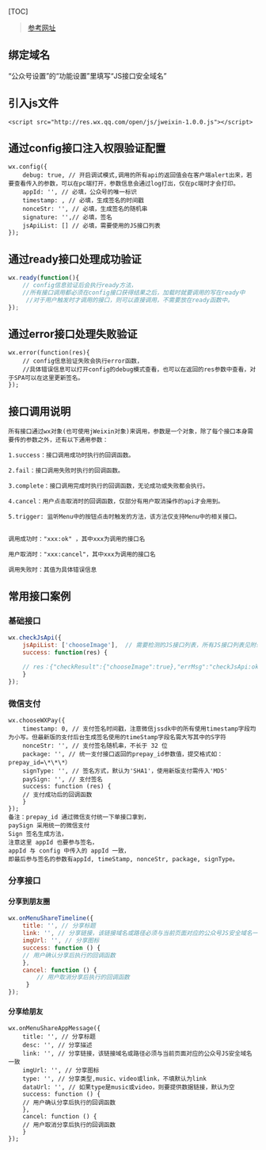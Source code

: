 [TOC]
> [参考网址](https://mp.weixin.qq.com/wiki?t=resource/res_main&id=mp1421141115)


## 绑定域名
“公众号设置”的“功能设置”里填写“JS接口安全域名”

## 引入js文件
`<script src="http://res.wx.qq.com/open/js/jweixin-1.0.0.js"></script>`

## 通过config接口注入权限验证配置
```
wx.config({
    debug: true, // 开启调试模式,调用的所有api的返回值会在客户端alert出来，若要查看传入的参数，可以在pc端打开，参数信息会通过log打出，仅在pc端时才会打印。
    appId: '', // 必填，公众号的唯一标识
    timestamp: , // 必填，生成签名的时间戳
    nonceStr: '', // 必填，生成签名的随机串
    signature: '',// 必填，签名
    jsApiList: [] // 必填，需要使用的JS接口列表
});
```

## 通过ready接口处理成功验证
```js
wx.ready(function(){
    // config信息验证后会执行ready方法，
    //所有接口调用都必须在config接口获得结果之后，加载时就要调用的写在ready中  
     //对于用户触发时才调用的接口，则可以直接调用，不需要放在ready函数中。
});
```

## 通过error接口处理失败验证
```
wx.error(function(res){
    // config信息验证失败会执行error函数，
    //具体错误信息可以打开config的debug模式查看，也可以在返回的res参数中查看，对于SPA可以在这里更新签名。
});
```

## 接口调用说明
```
所有接口通过wx对象(也可使用jWeixin对象)来调用，参数是一个对象，除了每个接口本身需要传的参数之外，还有以下通用参数：

1.success：接口调用成功时执行的回调函数。

2.fail：接口调用失败时执行的回调函数。

3.complete：接口调用完成时执行的回调函数，无论成功或失败都会执行。

4.cancel：用户点击取消时的回调函数，仅部分有用户取消操作的api才会用到。

5.trigger: 监听Menu中的按钮点击时触发的方法，该方法仅支持Menu中的相关接口。


调用成功时："xxx:ok" ，其中xxx为调用的接口名

用户取消时："xxx:cancel"，其中xxx为调用的接口名

调用失败时：其值为具体错误信息
```

## 常用接口案例
### 基础接口

```js
wx.checkJsApi({
    jsApiList: ['chooseImage'],  // 需要检测的JS接口列表，所有JS接口列表见附录2,
    success: function(res) {
    
    // res：{"checkResult":{"chooseImage":true},"errMsg":"checkJsApi:ok"}
    }
});
```
### 微信支付
```
wx.chooseWXPay({
    timestamp: 0, // 支付签名时间戳，注意微信jssdk中的所有使用timestamp字段均为小写。但最新版的支付后台生成签名使用的timeStamp字段名需大写其中的S字符
    nonceStr: '', // 支付签名随机串，不长于 32 位
    package: '', // 统一支付接口返回的prepay_id参数值，提交格式如：prepay_id=\*\*\*）
    signType: '', // 签名方式，默认为'SHA1'，使用新版支付需传入'MD5'
    paySign: '', // 支付签名
    success: function (res) {
    // 支付成功后的回调函数
    }
});
备注：prepay_id 通过微信支付统一下单接口拿到，
paySign 采用统一的微信支付 
Sign 签名生成方法，
注意这里 appId 也要参与签名，
appId 与 config 中传入的 appId 一致，
即最后参与签名的参数有appId, timeStamp, nonceStr, package, signType。
```

### 分享接口
#### 分享到朋友圈
```js
wx.onMenuShareTimeline({
    title: '', // 分享标题
    link: '', // 分享链接，该链接域名或路径必须与当前页面对应的公众号JS安全域名一致
    imgUrl: '', // 分享图标
    success: function () {
    // 用户确认分享后执行的回调函数
	},
    cancel: function () {
        // 用户取消分享后执行的回调函数
     }
});
```
#### 分享给朋友
```
wx.onMenuShareAppMessage({
    title: '', // 分享标题
    desc: '', // 分享描述
    link: '', // 分享链接，该链接域名或路径必须与当前页面对应的公众号JS安全域名一致
    imgUrl: '', // 分享图标
    type: '', // 分享类型,music、video或link，不填默认为link
    dataUrl: '', // 如果type是music或video，则要提供数据链接，默认为空
    success: function () {
    // 用户确认分享后执行的回调函数
    },
    cancel: function () {
    // 用户取消分享后执行的回调函数
    }
});
```